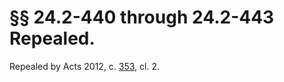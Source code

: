 # §§ 24.2-440 through 24.2-443 Repealed.

<p>Repealed by Acts 2012, c. <a href='http://lis.virginia.gov/cgi-bin/legp604.exe?121+ful+CHAP0353'>353</a>, cl. 2.</p>